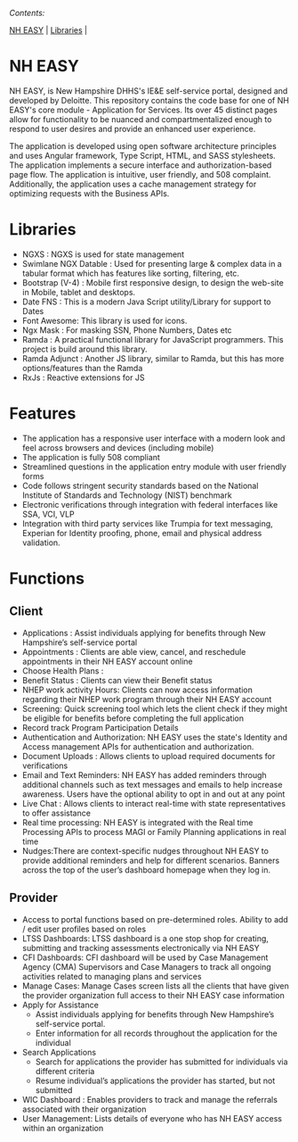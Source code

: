 _Contents:_

[NH EASY](#nheasy) | [Libraries](#libraries)  | 

# NH EASY 
NH EASY, is New Hampshire DHHS's IE&E self-service portal, designed and developed by Deloitte. This repository contains the code base for one of NH EASY's core module - Application for Services. Its over 45 distinct pages allow for functionality to be nuanced and compartmentalized enough to respond to user desires and provide an enhanced user experience. 

The application is developed using open software architecture principles and uses Angular framework, Type Script, HTML, and SASS stylesheets. The application implements a secure interface and authorization-based page flow. The application is intuitive, user friendly, and 508 complaint. Additionally, the application uses a cache management strategy for optimizing requests with the Business APIs. 


# Libraries
* NGXS : NGXS is used for state management
* Swimlane NGX Datable : Used for presenting large & complex data in a tabular format which has features like sorting, filtering, etc.
* Bootstrap (V-4) : Mobile first responsive design, to design the web-site in Mobile, tablet and desktops.
* Date FNS : This is a modern Java Script utility/Library for support to Dates
* Font Awesome: This library is used for icons.
* Ngx Mask : For masking SSN, Phone Numbers, Dates etc
* Ramda : A practical functional library for JavaScript programmers. This project is build around this library.
* Ramda Adjunct : Another JS library, similar to Ramda, but this has more options/features than the Ramda
* RxJs : Reactive extensions for JS

#  Features
*  The application has a responsive user interface with a modern look and feel across browsers and devices (including mobile)
*  The application is fully 508 compliant
*  Streamlined questions in the application entry module with user friendly forms
*  Code follows stringent security standards based on the National Institute of Standards and Technology (NIST) benchmark 
*  Electronic verifications through integration with federal interfaces like SSA, VCI, VLP
*  Integration with third party services like Trumpia for text messaging, Experian for Identity proofing, phone, email and physical address validation.

 
# Functions 
## Client
* Applications : Assist individuals applying for benefits through New Hampshire’s self-service portal 
* Appointments : Clients are able view, cancel, and reschedule appointments in their NH EASY account online
* Choose Health Plans :
* Benefit Status : Clients can view their Benefit status
* NHEP work activity Hours: Clients can now access information regarding their NHEP work program through their NH EASY account
* Screening: Quick screening tool which lets the client check if they might be eligible for benefits before completing the full application
* Record track Program Participation Details
* Authentication and Authorization: NH EASY uses the state's Identity and Access management APIs for authentication and authorization.
* Document Uploads : Allows clients to upload required documents for verifications
* Email and Text Reminders: NH EASY has added reminders through additional channels such as text messages and emails to help increase awareness. Users have the optional ability to opt in and out at any point
* Live Chat : Allows clients to interact real-time with state representatives to offer assistance
* Real time processing: NH EASY is integrated with the Real time Processing APIs to process MAGI or Family Planning applications in real time
*  Nudges:There are context-specific nudges throughout NH EASY to provide additional reminders and help for different scenarios. Banners across the top of the user’s dashboard homepage when they log in.


## Provider
* Access to portal functions based on pre-determined roles. Ability to add / edit user profiles based on roles
* LTSS Dashboards: LTSS dashboard is a one stop shop for creating, submitting and tracking assessments electronically via NH EASY 
* CFI Dashboards: CFI dashboard will be used by Case Management Agency (CMA) Supervisors and Case Managers to track all ongoing activities related to managing plans and services  
* Manage Cases: Manage Cases screen lists all the clients that have given the provider organization full access to their NH EASY case information
* Apply for Assistance
  * Assist individuals applying for benefits through New Hampshire’s self-service portal. 
  * Enter information for all records throughout the application for the individual
* Search Applications
  * Search for applications the provider has submitted for individuals via different criteria 
  * Resume individual’s applications the provider has started, but not submitted
* WIC Dashboard : Enables providers to track and manage the referrals associated with their organization
* User Management: Lists details of everyone who has NH EASY access within an organization

 





